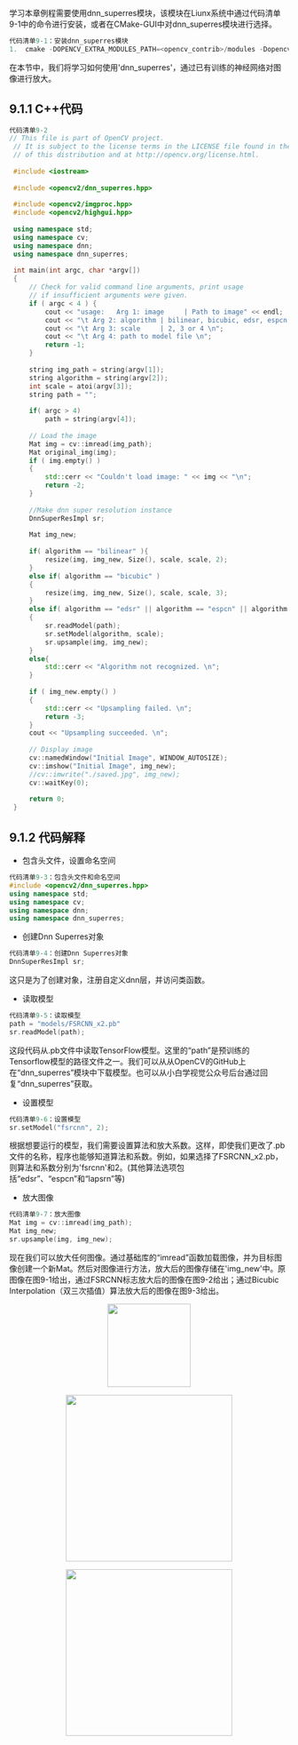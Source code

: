 学习本章例程需要使用dnn_superres模块，该模块在Liunx系统中通过代码清单9-1中的命令进行安装，或者在CMake-GUI中对dnn_superres模块进行选择。

```cpp
代码清单9-1：安装dnn_superres模块
1.	cmake -DOPENCV_EXTRA_MODULES_PATH=<opencv_contrib>/modules -Dopencv_dnn_superres=ON <opencv_source_dir>
```

在本节中，我们将学习如何使用'dnn_superres'，通过已有训练的神经网络对图像进行放大。

## 9.1.1	C++代码
```cpp
代码清单9-2
// This file is part of OpenCV project.
 // It is subject to the license terms in the LICENSE file found in the top-level directory
 // of this distribution and at http://opencv.org/license.html.
 
 #include <iostream>
 
 #include <opencv2/dnn_superres.hpp>
 
 #include <opencv2/imgproc.hpp>
 #include <opencv2/highgui.hpp>
 
 using namespace std;
 using namespace cv;
 using namespace dnn;
 using namespace dnn_superres;
 
 int main(int argc, char *argv[])
 {
     // Check for valid command line arguments, print usage
     // if insufficient arguments were given.
     if ( argc < 4 ) {
         cout << "usage:   Arg 1: image     | Path to image" << endl;
         cout << "\t Arg 2: algorithm | bilinear, bicubic, edsr, espcn, fsrcnn or lapsrn" << endl;
         cout << "\t Arg 3: scale     | 2, 3 or 4 \n";
         cout << "\t Arg 4: path to model file \n";
         return -1;
     }
 
     string img_path = string(argv[1]);
     string algorithm = string(argv[2]);
     int scale = atoi(argv[3]);
     string path = "";
 
     if( argc > 4)
         path = string(argv[4]);
 
     // Load the image
     Mat img = cv::imread(img_path);
     Mat original_img(img);
     if ( img.empty() )
     {
         std::cerr << "Couldn't load image: " << img << "\n";
         return -2;
     }
 
     //Make dnn super resolution instance
     DnnSuperResImpl sr;
 
     Mat img_new;
 
     if( algorithm == "bilinear" ){
         resize(img, img_new, Size(), scale, scale, 2);
     }
     else if( algorithm == "bicubic" )
     {
         resize(img, img_new, Size(), scale, scale, 3);
     }
     else if( algorithm == "edsr" || algorithm == "espcn" || algorithm == "fsrcnn" || algorithm == "lapsrn" )
     {
         sr.readModel(path);
         sr.setModel(algorithm, scale);
         sr.upsample(img, img_new);
     }
     else{
         std::cerr << "Algorithm not recognized. \n";
     }
 
     if ( img_new.empty() )
     {
         std::cerr << "Upsampling failed. \n";
         return -3;
     }
     cout << "Upsampling succeeded. \n";
 
     // Display image
     cv::namedWindow("Initial Image", WINDOW_AUTOSIZE);
     cv::imshow("Initial Image", img_new);
     //cv::imwrite("./saved.jpg", img_new);
     cv::waitKey(0);
 
     return 0;
 }
```

## 9.1.2	代码解释
-	包含头文件，设置命名空间

```cpp
代码清单9-3：包含头文件和命名空间
#include <opencv2/dnn_superres.hpp>
using namespace std;
using namespace cv;
using namespace dnn;
using namespace dnn_superres;
```
-	创建Dnn Superres对象

```cpp
代码清单9-4：创建Dnn Superres对象
DnnSuperResImpl sr;
```
这只是为了创建对象，注册自定义dnn层，并访问类函数。

-	读取模型

```cpp
代码清单9-5：读取模型
path = "models/FSRCNN_x2.pb"
sr.readModel(path);
```
这段代码从.pb文件中读取TensorFlow模型。这里的“path”是预训练的Tensorflow模型的路径文件之一。我们可以从从OpenCV的GitHub上在“dnn_superres”模块中下载模型。也可以从小白学视觉公众号后台通过回复“dnn_superres”获取。

-	设置模型

```cpp
代码清单9-6：设置模型
sr.setModel("fsrcnn", 2);
```
根据想要运行的模型，我们需要设置算法和放大系数。这样，即使我们更改了.pb文件的名称，程序也能够知道算法和系数。例如，如果选择了FSRCNN_x2.pb，则算法和系数分别为'fsrcnn'和2。(其他算法选项包括“edsr”、“espcn”和“lapsrn”等)

-	放大图像

```cpp
代码清单9-7：放大图像
Mat img = cv::imread(img_path);
Mat img_new;
sr.upsample(img, img_new);
```

现在我们可以放大任何图像。通过基础库的“imread”函数加载图像，并为目标图像创建一个新Mat。然后对图像进行方法，放大后的图像存储在'img_new'中。原图像在图9-1给出，通过FSRCNN标志放大后的图像在图9-2给出；通过Bicubic Interpolation（双三次插值）算法放大后的图像在图9-3给出。
 
<p align="center">
<img src="https://img-blog.csdnimg.cn/20200226112711741.png" height="150">
</p>

<p align="center">
<img src="https://img-blog.csdnimg.cn/20200226112836749.png" height="300">
</p>

<p align="center">
<img src="https://img-blog.csdnimg.cn/20200226112902925.png" height="300">
</p>

